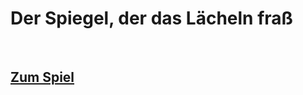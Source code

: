 <h1>Der Spiegel, der das Lächeln fraß</h1><br>
<h2><a href="https://lunanaima.github.io/VN_Spiegel/VN_Spiegel.html" target="_blank">Zum Spiel</a><br>
